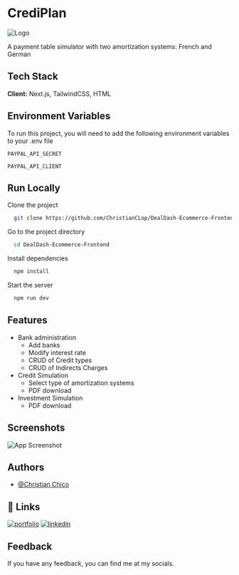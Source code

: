 # CrediPlan

![Logo](https://dev-to-uploads.s3.amazonaws.com/uploads/articles/th5xamgrr6se0x5ro4g6.png)

A payment table simulator with two amortization systems: French and German
## Tech Stack

**Client:** Next.js, TailwindCSS, HTML


## Environment Variables

To run this project, you will need to add the following environment variables to your .env file

`PAYPAL_API_SECRET`

`PAYPAL_API_CLIENT`


## Run Locally

Clone the project

```bash
  git clone https://github.com/ChristianCLop/DealDash-Ecommerce-Frontend.git
```

Go to the project directory

```bash
  cd DealDash-Ecommerce-Frontend
```

Install dependencies

```bash
  npm install
```

Start the server

```bash
  npm run dev
```


## Features

- Bank administration
    - Add banks
    - Modify interest rate
    - CRUD of Credit types
    - CRUD of Indirects Charges
- Credit Simulation
    - Select type of amortization systems
    - PDF download
- Investment Simulation
    - PDF download

## Screenshots

![App Screenshot](https://via.placeholder.com/468x300?text=App+Screenshot+Here)


## Authors

- [@Christian Chico](https://www.github.com/ChristianCLop)


## 🔗 Links
[![portfolio](https://img.shields.io/badge/my_portfolio-000?style=for-the-badge&logo=ko-fi&logoColor=white)](https://katherineoelsner.com/)
[![linkedin](https://img.shields.io/badge/linkedin-0A66C2?style=for-the-badge&logo=linkedin&logoColor=white)](https://www.linkedin.com/)

## Feedback

If you have any feedback, you can find me at my socials. 

